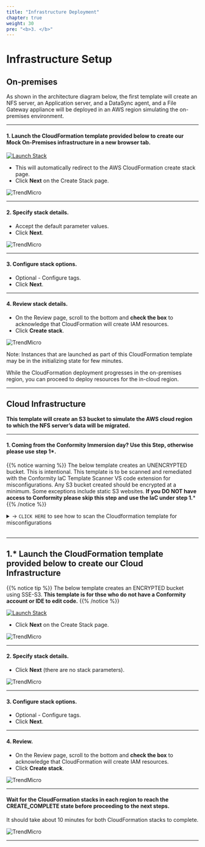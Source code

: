 ```yaml
---
title: "Infrastructure Deployment"
chapter: true
weight: 30
pre: "<b>3. </b>"
---
```


# Infrastructure Setup

## On-premises

As shown in the architecture diagram below, the first template will create an NFS server, an Application server, and a DataSync agent, and a File Gateway appliance will be deployed in an AWS region simulating the on-premises environment.


---

#### 1. Launch the CloudFormation template provided below to create our Mock On-Premises infrastructure in a new browser tab.

[![Launch Stack](https://cdn.rawgit.com/buildkite/cloudformation-launch-stack-button-svg/master/launch-stack.svg)](https://console.aws.amazon.com/cloudformation/home#/stacks/new?stackName=DataMigrationWorkshop-onPremResources&templateURL=https://aws-workshop-c1as-cft-templates.s3.amazonaws.com/on-premise-datamigration-workshop.yaml)

- This will automatically redirect to the AWS CloudFormation create stack page.
- Click **Next** on the Create Stack page.

![TrendMicro](/images/op1.png)

---

#### 2. Specify stack details.
- Accept the default parameter values.
- Click **Next**.

![TrendMicro](/images/op2.png)

---

#### 3. Configure stack options.
- Optional - Configure tags.
- Click **Next**.

---

#### 4. Review stack details.
- On the Review page, scroll to the bottom and **check the box** to acknowledge that CloudFormation will create IAM resources.
- Click **Create stack**.

![TrendMicro](/images/op3.png)

Note: Instances that are launched as part of this CloudFormation template may be in the initializing state for few minutes.

While the CloudFormation deployment progresses in the on-premises region, you can proceed to deploy resources for the in-cloud region.

---

## Cloud Infrastructure

**This template will create an S3 bucket to simulate the AWS cloud region to which the NFS server’s data will be migrated.**


---

#### 1. Coming from the Conformity Immersion day? Use this Step, otherwise please use step 1*.

{{% notice warning %}}
The below template creates an UNENCRYPTED bucket. This is intentional. This template is to be scanned and remediated with the Conformity IaC Template Scanner VS code extension for misconfigurations. Any S3 bucket created should be encrypted at a minimum. Some exceptions include static S3 websites. **If you DO NOT have access to Conformity please skip this step and use the IaC under step 1.***
{{% /notice %}}

<details>
  <summary> -> <code>CLICK HERE</code> to see how to scan the Cloudformation template for misconfigurations</summary>

#### 1.1 Download IaC template
- Click [here to download](https://aws-workshop-c1as-cft-templates.s3.amazonaws.com/on-premise-datamigration-workshop.yaml) 

---

#### 1.2 Open IaC template in VS Code IDE.
- With the CloudFormation template above open in the VSCode IDE, open the Command Pallet with:
```
- MAC OS: ⇧ + ⌘ + P
- Windows/Linux: Ctrl+Shift+P

```
- Search for **Cloud One Conformity: Scan the Current Open Template** and hit enter to start automatically scanning your CloudFormation template:
![TrendMicro](/images/conformity2.png)

The result will appear in a second tab called Scan Result like the image below.

You can also check out the Conformity Knowledge Base, which can help you better understand more about any best practice check violations and how to remediate and fix them in your CloudFormation template or in production environments:

![TrendMicro](/images/conformity3.png)

---

#### 1.3 Encrypt the S3 bucket to reduce misconfigurations introduced inside AWS.
- Search for(Line 26): ```AWS::S3::Bucket```

![TrendMicro](/images/conformity4.png)

- Insert the following snippet to add S3 SSE encryption(On line 41).

```
      BucketEncryption:
        ServerSideEncryptionConfiguration:
        - ServerSideEncryptionByDefault:
            SSEAlgorithm: AES256
```
![TrendMicro](/images/conformity5.png)

- Save the template changes.

---

#### 1.4 Scan the updated template to validate. Then launch this stack in AWS.

![TrendMicro](/images/conformity6.png)

</details>
<br>

---
## 1.* Launch the CloudFormation template provided below to create our Cloud Infrastructure

{{% notice tip %}}
The below template creates an ENCRYPTED bucket using SSE-S3. **This template is for thse who do not have a Conformity account or IDE to edit code.**
{{% /notice %}}

[![Launch Stack](https://cdn.rawgit.com/buildkite/cloudformation-launch-stack-button-svg/master/launch-stack.svg)](https://console.aws.amazon.com/cloudformation/home#/stacks/new?stackName=DataMigrationWorkshop-inCloudResources&templateURL=https://aws-workshop-c1as-cft-templates.s3.amazonaws.com/encrytped-s3-datamigration-workshop.yaml)

- Click **Next** on the Create Stack page.

![TrendMicro](/images/cc1.png)

---

#### 2. Specify stack details.
- Click **Next** (there are no stack parameters).

![TrendMicro](/images/cc2.png)

---

#### 3. Configure stack options.
- Optional - Configure tags.
- Click **Next**.

---

#### 4. Review.
- On the Review page, scroll to the bottom and **check the box** to acknowledge that CloudFormation will create IAM resources.
- Click **Create stack**.

![TrendMicro](/images/op3.png)

---

#### Wait for the CloudFormation stacks in each region to reach the CREATE_COMPLETE state before proceeding to the next steps. 
It should take about 10 minutes for both CloudFormation stacks to complete.

![TrendMicro](/images/cc3.png)

---